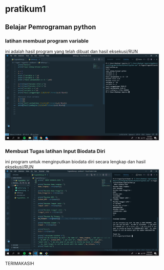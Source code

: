 # pratikum1

## Belajar Pemrograman python

### latihan membuat program variable
ini adalah hasil program yang telah dibuat dan hasil eksekusi/RUN
![ing](ss/latihan.png)

### Membuat Tugas latihan Input Biodata Diri
ini program untuk menginputkan biodata diri secara lengkap dan hasil eksekusi/RUN
![ing](ss/Tugaslatihan.png)


TERIMAKASIH